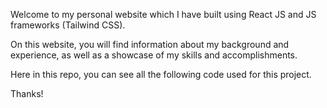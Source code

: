 Welcome to my personal website which I have built using React JS and JS frameworks (Tailwind CSS). 

On this website, you will find information about my background and experience, as well as a showcase of my skills and accomplishments. 

Here in this repo, you can see all the following code used for this project.

Thanks! 
